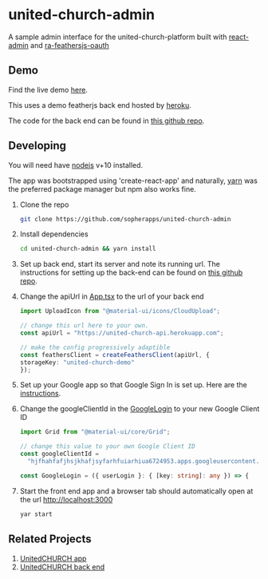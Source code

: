 # united-church-admin

A sample admin interface for the united-church-platform built with [react-admin](https://marmelab.com/react-admin) and [ra-feathersjs-oauth](https://github.com/sopherapps/ra-feathers-oauth)

## Demo

Find the live demo [here](https://sopherapps.github.io/united-church-admin).

This uses a demo featherjs back end hosted by [heroku](https://united-church-api.herokuapp.com/docs).

The code for the back end can be found in [this github repo](https://github.com/sopherapps/united-church-api).

## Developing

You will need have [nodejs](https://nodejs.org) v+10 installed.

The app was bootstrapped using 'create-react-app' and naturally, [yarn](https://yarnpkg.com/lang/en/docs/install) was the preferred package manager but npm also works fine.

1. Clone the repo

    ```bash
    git clone https://github.com/sopherapps/united-church-admin
    ```

2. Install dependencies

    ```bash
    cd united-church-admin && yarn install
    ```

3. Set up back end, start its server and note its running url. The instructions for setting up the back-end can be found on [this github repo](https://github.com/sopherapps/united-church-api).

4. Change the apiUrl in [App.tsx](./src/App.tsx) to the url of your back end

    ```typescript
    import UploadIcon from "@material-ui/icons/CloudUpload";

    // change this url here to your own.
    const apiUrl = "https://united-church-api.herokuapp.com";

    // make the config progressively adaptible
    const feathersClient = createFeathersClient(apiUrl, {
    storageKey: "united-church-demo"
    });

    ```

5. Set up your Google app so that Google Sign In is set up. Here are the [instructions](https://developers.google.com/identity/sign-in/web/sign-in#before_you_begin).
6. Change the googleClientId in the [GoogleLogin](./src/components/screens/GoogleLosing.tsx) to your new Google Client ID

    ```typescript
    import Grid from "@material-ui/core/Grid";

    // change this value to your own Google Client ID
    const googleClientId =
      "hjfhahfafjhsjkhafjsyfarhfuiarhiua6724953.apps.googleusercontent.com";

    const GoogleLogin = ({ userLogin }: { [key: string]: any }) => {
    ```

7. Start the front end app and a browser tab should automatically open at the url [http://localhost:3000](http://localhost:3000)

    ```bash
    yar start
    ```

## Related Projects

1. [UnitedCHURCH app](https://github.com/sopherapps/united-church)
2. [UnitedCHURCH back end](https://github.com/sopherapps/united-church-api)
